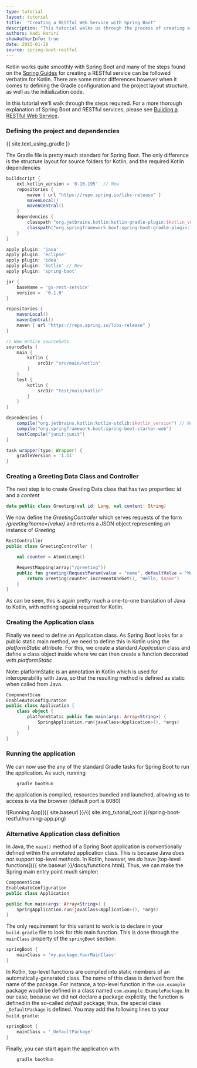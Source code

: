 ```yaml
---
type: tutorial
layout: tutorial
title:  "Creating a RESTful Web Service with Spring Boot"
description: "This tutorial walks us through the process of creating a simple REST controller with Spring Boot"
authors: Hadi Hariri
showAuthorInfo: true
date: 2015-01-28
source: spring-boot-restful
---
```

Kotlin works quite smoothly with Spring Boot and many of the steps found on the [Spring Guides](https://spring.io/guides) for creating a RESTful service
can be followed verbatim for Kotlin. There are some minor differences however when it comes to defining the Gradle configuration
and the project layout structure, as well as the initialization code.

In this tutorial we'll walk through the steps required. For a more thorough explanation of Spring Boot and RESTful services, please see
[Building a RESTful Web Service](https://spring.io/guides/gs/rest-service/).

### Defining the project and dependencies
{{ site.text_using_gradle }}

The Gradle file is pretty much standard for Spring Boot. The only difference is the structure layout for source folders for Kotlin, and the required Kotlin dependencies

``` groovy
buildscript {
    ext.kotlin_version = '0.10.195'  // New
    repositories {
        maven { url "https://repo.spring.io/libs-release" }
        mavenLocal()
        mavenCentral()
    }
    dependencies {
        classpath "org.jetbrains.kotlin:kotlin-gradle-plugin:$kotlin_version"  // New
        classpath("org.springframework.boot:spring-boot-gradle-plugin:1.1.10.RELEASE")
    }
}

apply plugin: 'java'
apply plugin: 'eclipse'
apply plugin: 'idea'
apply plugin: 'kotlin' // New
apply plugin: 'spring-boot'

jar {
    baseName = 'gs-rest-service'
    version =  '0.1.0'
}

repositories {
    mavenLocal()
    mavenCentral()
    maven { url "https://repo.spring.io/libs-release" }
}

// New entire sourceSets
sourceSets {
    main {
        kotlin {
            srcDir "src/main/kotlin"
        }
    }
    test {
        kotlin {
            srcDir "test/main/kotlin"
        }
    }
}

dependencies {
    compile("org.jetbrains.kotlin:kotlin-stdlib:$kotlin_version") // New
    compile("org.springframework.boot:spring-boot-starter-web")
    testCompile("junit:junit")
}

task wrapper(type: Wrapper) {
    gradleVersion = '1.11'
}
```

### Creating a Greeting Data Class and Controller
The next step is to create Greeting Data class that has two properties: *id* and a *content*

``` kotlin
data public class Greeting(val id: Long, val content: String)
```

We now define the *GreetingController* which serves requests of the form */greeting?name={value}* and returns a JSON object
representing an instance of *Greeting*

``` kotlin
RestController
public class GreetingController {

    val counter = AtomicLong()

    RequestMapping(array("/greeting"))
    public fun greeting(RequestParam(value = "name", defaultValue = "World") name: String): Greeting {
        return Greeting(counter.incrementAndGet(), "Hello, $name")
    }
}
```

As can be seen, this is again pretty much a one-to-one translation of Java to Kotlin, with nothing special required for Kotlin.

### Creating the Application class
Finally we need to define an Application class. As Spring Boot looks for a public static main method, we need to define this in Kotlin
using the *platformStatic* attribute. For this, we create a standard *Application* class and define a class object inside where we can then create
a function decorated with *platformStatic*

Note: platformStatic is an annotation in Kotlin which is used for interoperability with Java, so that the resulting method is defined as static when called from Java.

``` kotlin
ComponentScan
EnableAutoConfiguration
public class Application {
    class object {
        platformStatic public fun main(args: Array<String>) {
            SpringApplication.run(javaClass<Application>(), *args)
        }
    }
}
```

### Running the application
We can now use the any of the standard Gradle tasks for Spring Boot to run the application. As such, running

        gradle bootRun

the application is compiled, resources bundled and launched, allowing us to access is via the browser (default port is 8080)

![Running App]({{ site.baseurl }}/{{ site.img_tutorial_root }}/spring-boot-restful/running-app.png)


### Alternative Application class definition

In Java, the `main()` method of a Spring Boot application is conventionally defined within the annotated application class. This is because Java *does not* support top-level methods.
In Kotlin, however, we *do* have [top-level functions]({{ site.baseurl }}/docs/functions.html). Thus, we can make the Spring main entry point much simpler:

```kotlin
ComponentScan
EnableAutoConfiguration
public class Application

public fun main(args: Array<String>) {
	SpringApplication.run(javaClass<Application>(), *args)
}
```

The only requirement for this variant to work is to declare in your `build.gradle` file to look for *this* main function. This is done through the `mainClass` property of the `springBoot` section:


```groovy
springBoot {
    mainClass = 'my.package.YourMainClass'
}
```

In Kotlin, top-level functions are compiled into static members of an automatically-generated class. The name of this class is derived from the name of the package. For instance, a top-level function in the `com.example` package would be defined in a class named `com.example.ExamplePackage`. In our case, because we did not declare a package explicitly, the function is defined in the so-called *default* package; thus, the special  class `_DefaultPackage`  is defined. You may add the following lines to your `build.gradle`:

```groovy
springBoot {
    mainClass = '_DefaultPackage'
}
```

Finally, you can start again the application with

        gradle bootRun

